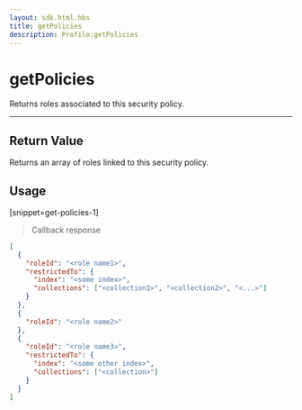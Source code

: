 ```yaml
---
layout: sdk.html.hbs
title: getPolicies
description: Profile:getPolicies
---
```

  

# getPolicies
Returns roles associated to this security policy.

---

## Return Value

Returns an array of roles linked to this security policy.

## Usage

[snippet=get-policies-1]
> Callback response

```json
[
  {
    "roleId": "<role name1>",
    "restrictedTo": {
      "index": "<some index>",
      "collections": ["<collection1>", "<collection2>", "<...>"]
    }
  },
  {
    "roleId": "<role name2>"
  },
  {
    "roleId": "<role name3>",
    "restrictedTo": {
      "index": "<some other index>",
      "collections": ["<collection>"]
    }
  }
]
```